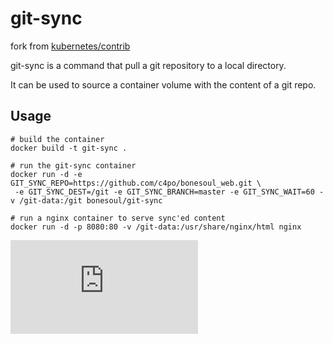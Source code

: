 # git-sync 

fork from [kubernetes/contrib](https://github.com/kubernetes/contrib/tree/master/git-sync)

git-sync is a command that pull a git repository to a local directory.

It can be used to source a container volume with the content of a git repo.

## Usage

```
# build the container
docker build -t git-sync .

# run the git-sync container
docker run -d -e GIT_SYNC_REPO=https://github.com/c4po/bonesoul_web.git \
 -e GIT_SYNC_DEST=/git -e GIT_SYNC_BRANCH=master -e GIT_SYNC_WAIT=60 -v /git-data:/git bonesoul/git-sync

# run a nginx container to serve sync'ed content
docker run -d -p 8080:80 -v /git-data:/usr/share/nginx/html nginx 
```


[![Analytics](https://kubernetes-site.appspot.com/UA-36037335-10/GitHub/contrib/git-sync/README.md?pixel)]()
